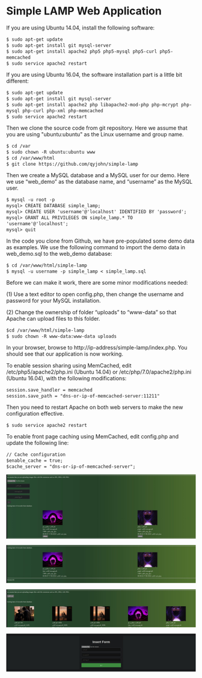 # Simple LAMP Web Application

If you are using Ubuntu 14.04, install the following software:

~~~~
$ sudo apt-get update
$ sudo apt-get install git mysql-server
$ sudo apt-get install apache2 php5 php5-mysql php5-curl php5-memcached
$ sudo service apache2 restart
~~~~

If you are using Ubuntu 16.04, the software installation part is a little bit different:

~~~~
$ sudo apt-get update
$ sudo apt-get install git mysql-server
$ sudo apt-get install apache2 php libapache2-mod-php php-mcrypt php-mysql php-curl php-xml php-memcached
$ sudo service apache2 restart
~~~~

Then we clone the source code from git repository. Here we assume that you are using "ubuntu:ubuntu" as the Linux username and group name. 

~~~~
$ cd /var
$ sudo chown -R ubuntu:ubuntu www
$ cd /var/www/html
$ git clone https://github.com/qyjohn/simple-lamp
~~~~

Then we create a MySQL database and a MySQL user for our demo. Here we use “web_demo” as the database name, and “username” as the MySQL user.

~~~~
$ mysql -u root -p
mysql> CREATE DATABASE simple_lamp;
mysql> CREATE USER 'username'@'localhost' IDENTIFIED BY 'password';
mysql> GRANT ALL PRIVILEGES ON simple_lamp.* TO 'username'@'localhost';
mysql> quit
~~~~

In the code you clone from Github, we have pre-populated some demo data as examples. We use the following command to import the demo data in web_demo.sql to the web_demo database:

~~~~
$ cd /var/www/html/simple-lamp
$ mysql -u username -p simple_lamp < simple_lamp.sql
~~~~

Before we can make it work, there are some minor modifications needed:

(1) Use a text editor to open config.php, then change the username and password for your MySQL installation.

(2) Change the ownership of folder “uploads” to “www-data” so that Apache can upload files to this folder.

~~~~
$cd /var/www/html/simple-lamp
$ sudo chown -R www-data:www-data uploads
~~~~

In your browser, browse to http://ip-address/simple-lamp/index.php. You should see that our application is now working. 

To enable session sharing using MemCached, edit /etc/php5/apache2/php.ini (Ubuntu 14.04) or /etc/php/7.0/apache2/php.ini (Ubuntu 16.04), with the following modifications:

~~~~
session.save_handler = memcached
session.save_path = "dns-or-ip-of-memcached-server:11211"
~~~~

Then you need to restart Apache on both web servers to make the new configuration effective.

~~~~
$ sudo service apache2 restart
~~~~

To enable front page caching using MemCached, edit config.php and update the following line:

~~~~
// Cache configuration
$enable_cache = true;
$cache_server = "dns-or-ip-of-memcached-server";
~~~~

![ds](./photos/1.jpg)

![ds](./photos/2.jpg)

![ds](./photos/3.jpg)

![ds](./photos/4.jpg)
